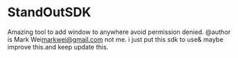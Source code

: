 # StandOutSDK
Amazing tool to add window to anywhere avoid permission denied.
@author is Mark Wei<markwei@gmail.com>  not me.
i just put this sdk to use& maybe improve this.and keep update this.
